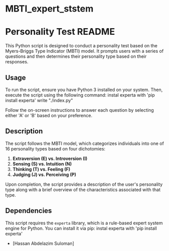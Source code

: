 # MBTI_expert_ststem

# Personality Test README

This Python script is designed to conduct a personality test based on the Myers-Briggs Type Indicator (MBTI) model. It prompts users with a series of questions and then determines their personality type based on their responses.

## Usage
To run the script, ensure you have Python 3 installed on your system. Then, execute the script using the following command:
instal experta with 'pip install experta'
write "./index.py"


Follow the on-screen instructions to answer each question by selecting either 'A' or 'B' based on your preference.

## Description

The script follows the MBTI model, which categorizes individuals into one of 16 personality types based on four dichotomies:

1. **Extraversion (E) vs. Introversion (I)**
2. **Sensing (S) vs. Intuition (N)**
3. **Thinking (T) vs. Feeling (F)**
4. **Judging (J) vs. Perceiving (P)**

Upon completion, the script provides a description of the user's personality type along with a brief overview of the characteristics associated with that type.

## Dependencies

This script requires the `experta` library, which is a rule-based expert system engine for Python. You can install it via pip:
instal experta with 'pip install experta'


- [Hassan Abdelazim Suloman]

